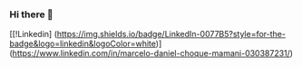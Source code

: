 ### Hi there 👋

[[!Linkedin] (https://img.shields.io/badge/LinkedIn-0077B5?style=for-the-badge&logo=linkedin&logoColor=white)] (https://www.linkedin.com/in/marcelo-daniel-choque-mamani-030387231/)
<!--
**MarceloDanielChoque/MarceloDanielChoque** is a ✨ _special_ ✨ repository because its `README.md` (this file) appears on your GitHub profile.

Here are some ideas to get you started:

- 🔭 I’m currently working on ...
- 🌱 I’m currently learning ...
- 👯 I’m looking to collaborate on ...
- 🤔 I’m looking for help with ...
- 💬 Ask me about ...
- 📫 How to reach me: ...
- 😄 Pronouns: ...
- ⚡ Fun fact: ...
-->
